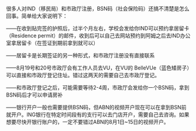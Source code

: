 很多人对IND（移民局）和市政厅注册，BSN码（社会保险码）还搞不清楚是怎么回事。简单给大家说明下：

——在收到贴完签的护照后，过半个月左右，学校会发给你IND可以预约拿居留卡（Residence permit）的邮件，收到后可以自己去网站预约到阿姆之后去IND办公室拿居留卡（在签证到期前拿到就可以）

——居留卡是长期签证的另一种形式，和市政厅注册没有直接联系

——8月19号和20号市政厅会有工作人员去VU，在VU的 BelleVUe（蓝色矮房子）可以直接和市政厅登记住址。错过这两天的需要自己去市政厅登记。

——和市政厅登记之后，可能需要等待2-4周，市政厅会发给你一个BSN码，拿到BSN码后才可以申请房补

——银行开户一般也需要提供BSN码，但ABN的视频开户现在可以在拿到BSN前就开户。ING银行在特定时间段有的支行可以去门店开户，需要自己去咨询。如果想要尽快开银行账户的，一定不要错过ABN的8月1日~15日的视频开户。
